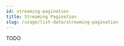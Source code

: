 ```yaml
---
id: streaming-pagination
title: Streaming Pagination
slug: /usage/list-data/streaming-pagination
---
```

TODO
